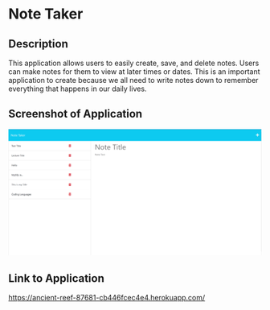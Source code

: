 # Note Taker

## Description

This application allows users to easily create, save, and delete notes. Users can make notes for them to view at later times or dates. This is an important application to create because we all need to write notes down to remember everything that happens in our daily lives.

## Screenshot of Application

![Alt text](image.png)

## Link to Application

https://ancient-reef-87681-cb446fcec4e4.herokuapp.com/
